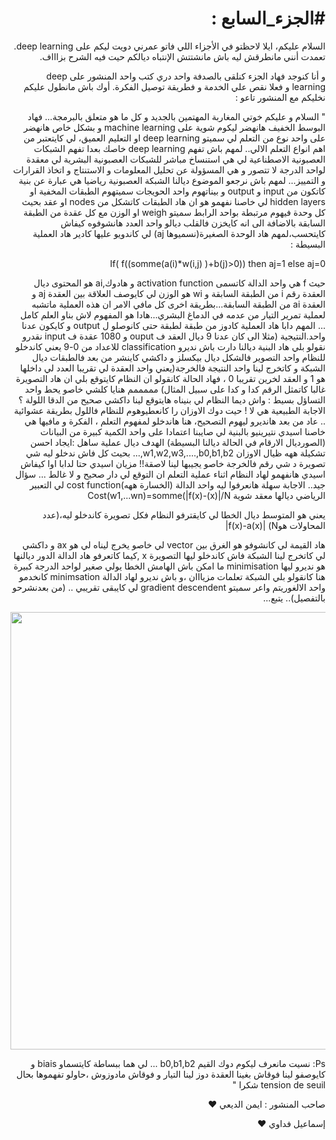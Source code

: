 <h1 dir="rtl" lang="ar">#الجزء_السابع :</h1>
<p dir="rtl" lang="ar">السلام عليكم، ايلا لاحظتو في الأجزاء اللي فاتو عمرني دويت ليكم على deep learning. تعمدت أنني مانطرقش ليه باش مانشتتش الإنتباه ديالكم حيت فيه الشرح بزاااف.
</p>
<p dir="rtl" lang="ar">و أنا كنوجد فهاد الجزء كنلقى بالصدفة واحد دري كتب واحد المنشور على deep learning و فعلا نقص علي الخدمة و فطريقة توصيل الفكرة. أوك باش مانطول عليكم نخليكم مع المنشور تاعو :
</p>

<p dir="rtl" lang="ar">" السلام و عليكم خوتي المغاربة المهتمين بالجديد و كل ما هو متعلق بالبرمجة... فهاد البوسط الخفيف هانهضر ليكوم شوية على machine learning و بشكل خاص هانهضر على واحد نوع من التعلم لي سميتو deep learning او التعليم العميق، لي كايتعتبر من اهم انواع التعلم الالي.. لمهم باش تفهم deep learning خاصك بعدا تفهم الشبكات العصبونية الاصطناعية لي هي استنساخ مباشر للشبكات العصبونية البشرية لي معقدة لواحد الدرجة لا تتصور و هي المسؤولة عن تحليل المعلومات و الاستنتاج و اتخاذ القرارات و التمييز... لمهم باش نرجعو الموضوع ديالنا الشبكة العصبونية رياضيا هي عبارة عن بنية كاتكون من input و output و بيناتهوم واحد الحويجات سميتهوم الطبقات المخفية او hidden layers لي خاصنا نفهمو هو ان هاد الطبقات كاتشكل من nodes او عقد بحيث كل وحدة فيهوم مرتبطة بواحد الرابط سميتو weigh او الوزن مع كل عقدة من الطبقة السابقة بالاضافة الى انه كايخزن فالقلب ديالو واحد العدد هانشوفوه كيفاش كايتحسب،لمهم هاد الوحدة الصغيرة(نسميوها aj) لي كاندويو عليها كادير هاد العملية البسيطة : 
</p>
<p dir="rtl" lang="ar">
If( f((somme(a(i)*w(i,j) )+b(j)>0)) then aj=1 else aj=0 
</p>
<p dir="rtl" lang="ar">
حيث f هي واحد الدالة كاتسمى activation function و هادوك,ai هو المحتوى ديال العقدة رقم i من الطبقة السابقة و wi هو الوزن لي كايوصف العلاقة بين العقدة aj و العقدة ai من الطبقة السابقة...بطريقة اخرى كل مافي الامر ان هذه العملية ماتشبه لعملية تمرير التيار من عدمه في الدماغ البشري...هادا هو المفهوم لاش بناو العلم كامل ... المهم دابا هاد العملية كادوز من طبقة لطبقة حتى كانوصلو ل output و كايكون عدنا واحد.النتيجية (مثلا الى كان عدنا 9 ديال العقد ف ouput و 1080 عقدة ف input نقدرو نقولو بلي هاد البنية ديالنا دارت باش نديرو classification للاعداد من 0-9 يعني كاندخلو للنظام واحد التصوير فالشكل ديال بيكسلز و داكشي كاينشر من بعد فالطبقات ديال الشبكة و كاتخرج لينا واحد النتيجة فالخرجة(يعني واحد العقدة لي تقريبا العدد لي داخلها هو 1 و العقد لخرين تقريبا 0 ، فهاد الحالة كانقولو ان النظام كايتوقع بلي ان هاد التصويرة غالبا كاتمثل الرقم كدا و كدا على سبيل المثال) مممممم هنايا كلشي خاصو يحط واحد التساؤل بسيط : واش ديما النظام لي بنيناه هايتوقع لينا داكشي صحيح من الدقا اللولة ؟ الاجابة الطبيعية هي لا ! حيت دوك الاوزان را كانعطيوهوم للنظام فاللول بطريقة عشوائية .. عاد من بعد هانديرو ليهوم التصحيح، هنا هاندخلو لمفهوم التعلم ، الفكرة و مافيها هي خاصنا اسيدي نتيرينيو بالبنية لي صايبنا اعتمادا على واحد الكمية كبيرة من البيانات (الصورديال الارقام في الحالة ديالنا البسيطة) الهدف ديال عملية ساهل :ايجاد احسن تشكيلة ههه ظيال الاوزان w1,w2,w3,....,b0,b1,b2,... بحيث كل فاش ندخلو ليه شي تصويرة د شي رقم فالخرجة خاصو يجيبها لينا لاصقة!! مزيان اسيدي حتا لدابا اوا كيفاش اسيدي هانفهمو لهاد النظام اثناء عملية التعلم ان التوقع لي دار صحيح و لا غالط ... سؤال جيد.. الاجابة سهلة هانعرفوا ليه واحد الدالة (الخسارة ههه)cost function لي التعبير الرياضي ديالها معقد شوية
Cost(w1,...wn)=somme(|f(x)-(x)|/N
</p>
  
<p dir="rtl" lang="ar">يعني هو المتوسط ديال الخطا لي كايقترفو النظام فكل تصويرة كاندخلو ليه،(عدد المحاولات هوN)
|f(x)-a(x)| 
</p>
<p dir="rtl" lang="ar">
هاد القيمة لي كانشوفو هو الغرق بين vector لي خاصو يخرج ليناه لي هو ax و داكشي لي كاتخرج لينا الشبكة فاش كاندخلو ليها التصويرة x ,كيما كاتعرفو هاد الدالة الدور ديالنها هو نديرو ليها minimisation ما امكن باش الهامش الخطا يولي صغير لواحد الدرجة كبيرة هنا كانقولو بلي الشبكة تعلمات مزيااان ،و باش نديرو لهاد الدالة minimsation كانخدمو واحد الالغوريتم واعر سميتو gradient descendent لي كايبقى تقريبي .. (من بعدنشرحو بالتفصيل)..
يتبع...
</p>
<p align="center">
<img src="https://user-images.githubusercontent.com/44703725/55365155-edbd9200-54d2-11e9-941d-43d8f58a46bc.jpg" width="700" >
</p>
<p dir="rtl" lang="ar">
Ps: نسيت مانعرف ليكوم دوك القيم b0,b1,b2 ...
لي هما ببساطة كايتسماو biais و كايوصفو لينا فوقاش بغينا العقدة دوز لينا التيار و فوقاش مادوزوش ،حاولو تفهموها بحال tension de seuil 
شكرا "
</p>
<p dir="rtl" lang="ar">
صاحب المنشور : ايمن الديعي ❤️
</p>

<p dir="rtl" lang="ar">
إسماعيل فداوي ❤️
</p>
